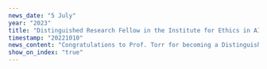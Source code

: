 ```yaml
---
news_date: "5 July"
year: "2023"
title: "Distinguished Research Fellow in the Institute for Ethics in AI"
timestamp: "20221010"
news_content: "Congratulations to Prof. Torr for becoming a Distinguished Research Fellow in the Institute for Ethics in AI"
show_on_index: "true"
---
```

